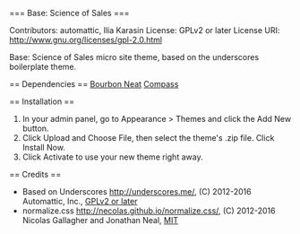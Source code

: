 === Base: Science of Sales ===

Contributors: automattic, Ilia Karasin
License: GPLv2 or later
License URI: http://www.gnu.org/licenses/gpl-2.0.html

Base: Science of Sales micro site theme, based on the underscores boilerplate theme.

== Dependencies ==
[Bourbon Neat](http://neat.bourbon.io/)
[Compass](compass-style.org)

== Installation ==

1. In your admin panel, go to Appearance > Themes and click the Add New button.
2. Click Upload and Choose File, then select the theme's .zip file. Click Install Now.
3. Click Activate to use your new theme right away.

== Credits ==

* Based on Underscores http://underscores.me/, (C) 2012-2016 Automattic, Inc., [GPLv2 or later](https://www.gnu.org/licenses/gpl-2.0.html)
* normalize.css http://necolas.github.io/normalize.css/, (C) 2012-2016 Nicolas Gallagher and Jonathan Neal, [MIT](http://opensource.org/licenses/MIT)
